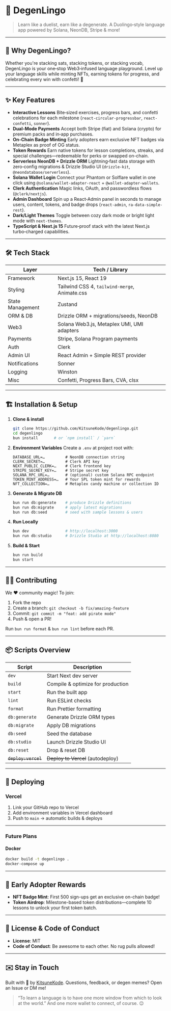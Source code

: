 # 🦄 DegenLingo

> Learn like a duelist, earn like a degenerate.
> A Duolingo‑style language app powered by Solana, NeonDB, Stripe & more!

---

## 🚀 Why DegenLingo?

Whether you're stacking sats, stacking tokens, or stacking vocab, DegenLingo is your one‑stop Web3‑infused language playground. Level up your language skills while minting NFTs, earning tokens for progress, and celebrating every win with confetti! 🎉

---

## ✨ Key Features

* **Interactive Lessons**
  Bite‑sized exercises, progress bars, and confetti celebrations for each milestone (`react-circular-progressbar`, `react-confetti`, `sonner`).
* **Dual‑Mode Payments**
  Accept both Stripe (fiat) and Solana (crypto) for premium packs and in‑app purchases.
* **On‑Chain Badge Minting**
  Early adopters earn exclusive NFT badges via Metaplex as proof of OG status.
* **Token Rewards**
  Earn native tokens for lesson completions, streaks, and special challenges—redeemable for perks or swapped on-chain.
* **Serverless NeonDB + Drizzle ORM**
  Lightning‑fast data storage with zero‑config migrations & Drizzle Studio UI (`drizzle-kit`, `@neondatabase/serverless`).
* **Solana Wallet Login**
  Connect your Phantom or Solflare wallet in one click using `@solana/wallet-adapter-react` + `@wallet-adapter-wallets`.
* **Clerk Authentication**
  Magic links, OAuth, and passwordless flows (`@clerk/nextjs`).
* **Admin Dashboard**
  Spin up a React‑Admin panel in seconds to manage users, content, tokens, and badge drops (`react-admin`, `ra-data-simple-rest`).
* **Dark/Light Themes**
  Toggle between cozy dark mode or bright light mode with `next-themes`.
* **TypeScript & Next.js 15**
  Future‑proof stack with the latest Next.js turbo‑charged capabilities.

---

## 🛠️ Tech Stack

| Layer            | Tech / Library                                |
| ---------------- | --------------------------------------------- |
| Framework        | Next.js 15, React 19                          |
| Styling          | Tailwind CSS 4, `tailwind-merge`, Animate.css |
| State Management | Zustand                                       |
| ORM & DB         | Drizzle ORM + migrations/seeds, NeonDB        |
| Web3             | Solana Web3.js, Metaplex UMI, UMI adapters    |
| Payments         | Stripe, Solana Program payments               |
| Auth             | Clerk                                         |
| Admin UI         | React Admin + Simple REST provider            |
| Notifications    | Sonner                                        |
| Logging          | Winston                                       |
| Misc             | Confetti, Progress Bars, CVA, clsx            |

---

## 🏗️ Installation & Setup

1. **Clone & install**

   ```bash
   git clone https://github.com/KitsuneKode/degenlingo.git
   cd degenlingo
   bun install       # or `npm install` / `yarn`
   ```

2. **Environment Variables**
   Create a `.env` at project root with:

   ```env
   DATABASE_URL=…         # NeonDB connection string
   CLERK_SECRET=…         # Clerk API key
   NEXT_PUBLIC_CLERK=…    # Clerk frontend key
   STRIPE_SECRET_KEY=…    # Stripe secret key
   SOLANA_RPC_URL=…       # (optional) custom Solana RPC endpoint
   TOKEN_MINT_ADDRESS=…   # Your SPL token mint for rewards
   NFT_COLLECTION=…       # Metaplex candy machine or collection ID
   ```

3. **Generate & Migrate DB**

   ```bash
   bun run db:generate    # produce Drizzle definitions
   bun run db:migrate     # apply latest migrations
   bun run db:seed        # seed with sample lessons & users
   ```

4. **Run Locally**

   ```bash
   bun dev                # http://localhost:3000
   bun run db:studio      # Drizzle Studio at http://localhost:8080
   ```

5. **Build & Start**

   ```bash
   bun run build
   bun start
   ```

---

## 🧙‍♂️ Contributing

We ❤️ community magic! To join:

1. Fork the repo
2. Create a branch: `git checkout -b fix/amazing-feature`
3. Commit: `git commit -m "feat: add pirate mode"`
4. Push & open a PR!

Run `bun run format` & `bun run lint` before each PR.

---

## 📦 Scripts Overview

| Script          | Description                       |
| --------------- | --------------------------------- |
| `dev`           | Start Next dev server             |
| `build`         | Compile & optimize for production |
| `start`         | Run the built app                 |
| `lint`          | Run ESLint checks                 |
| `format`        | Run Prettier formatting           |
| `db:generate`   | Generate Drizzle ORM types        |
| `db:migrate`    | Apply DB migrations               |
| `db:seed`       | Seed the database                 |
| `db:studio`     | Launch Drizzle Studio UI          |
| `db:reset`      | Drop & reset DB                   |
| ~~`deploy:vercel`~~ | ~~Deploy to Vercel~~ (autodeploy) |

---

## 🚀 Deploying

### Vercel

1. Link your GitHub repo to Vercel
2. Add environment variables in Vercel dashboard
3. Push to `main` → automatic builds & deploys

---

### Future Plans



#### Docker 

```bash
docker build -t degenlingo .
docker-compose up
```

---

## 🎉 Early Adopter Rewards

* **NFT Badge Mint**: First 500 sign-ups get an exclusive on-chain badge!
* **Token Airdrop**: Milestone-based token distributions—complete 10 lessons to unlock your first token batch.

---

## 👑 License & Code of Conduct

* **License**: MIT
* **Code of Conduct**: Be awesome to each other. No rug pulls allowed!

---

## ✉️ Stay in Touch

Built with 🦊 by [KitsuneKode](mailto:bhuyanmanash2002@gmail.com).
Questions, feedback, or degen memes? Open an Issue or DM me!

> “To learn a language is to have one more window from which to look at the world.”
> And one more wallet to connect, of course. 😉
